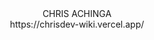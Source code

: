<div align="center">
  CHRIS ACHINGA
</div>

<div align="center">
  https://chrisdev-wiki.vercel.app/
</div>
